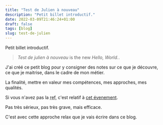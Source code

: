 ```yaml
---
title: "Test de Julien à nouveau"
description: "Petit billet introductif."
date: 2022-03-09T21:46:24+01:00
draft: false
tags: [blog]
slug: test-de-julien
---
```


Petit billet introductif.

<!--more-->


> _Test de julien à nouveau_ is the new _Hello, World._.

J'ai créé ce petit blog pour y consigner des notes sur ce que je découvre, ce que je maitrise, dans le cadre de mon métier.

La finalité, mettre en valeur mes compétences, mes approches, mes qualités. 

Si vous n'avez pas la <abbr title="La référence, comme disent mes enfants">ref</abbr>, c'est relatif à [cet évenement](https://duckduckgo.com/?t=ffab&q=test+de+julien+a+nouveau&ia=web).

Pas très sérieux, pas très grave, mais efficace.

C'est avec cette approche relax que je vais écrire dans ce blog.  